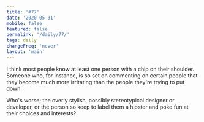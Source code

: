 ```yaml
---
title: '#77'
date: '2020-05-31'
mobile: false
featured: false
permalink: '/daily/77/'
tags: daily
changeFreq: 'never'
layout: 'main'
---
```


I think most people know at least one person with a chip on their shoulder. Someone who, for instance, is so set on commenting on certain people that they become much more irritating than the people they're trying to put down.

Who's worse; the overly stylish, possibly stereotypical designer or developer, or the person so keep to label them a hipster and poke fun at their choices and interests?
